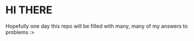 # HI THERE

Hopefully one day this repo will be filled with many, many of my answers to [](exercism.io) problems :>